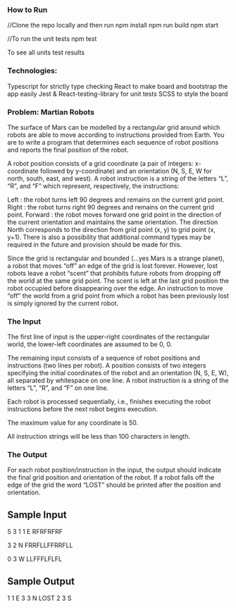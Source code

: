 ### How to Run

//Clone the repo locally and then run
npm install
npm run build
npm start

//To run the unit tests
npm test

To see all units test results

### Technologies:

Typescript for strictly type checking
React to make board and bootstrap the app easily
Jest & React-testing-library for unit tests
SCSS to style the board

### Problem: Martian Robots

The surface of Mars can be modelled by a rectangular grid around which robots are able to move according to instructions provided from Earth. You are to write a program that determines each sequence of robot positions and reports the final position of the robot.

A robot position consists of a grid coordinate (a pair of integers: x-coordinate followed by y-coordinate) and an orientation (N, S, E, W for north, south, east, and west). A robot instruction is a string of the letters “L”, “R”, and “F” which represent, respectively, the instructions:

Left : the robot turns left 90 degrees and remains on the current grid point.
Right : the robot turns right 90 degrees and remains on the current grid point.
Forward : the robot moves forward one grid point in the direction of the current orientation and maintains the same orientation.
The direction North corresponds to the direction from grid point (x, y) to grid point (x, y+1). There is also a possibility that additional command types may be required in the future and provision should be made for this.

Since the grid is rectangular and bounded (…yes Mars is a strange planet), a robot that moves “off” an edge of the grid is lost forever. However, lost robots leave a robot “scent” that prohibits future robots from dropping off the world at the same grid point. The scent is left at the last grid position the robot occupied before disappearing over the edge. An instruction to move “off” the world from a grid point from which a robot has been previously lost is simply ignored by the current robot.

### The Input

The first line of input is the upper-right coordinates of the rectangular world, the lower-left coordinates are assumed to be 0, 0.

The remaining input consists of a sequence of robot positions and instructions (two lines per robot). A position consists of two integers specifying the initial coordinates of the robot and an orientation (N, S, E, W), all separated by whitespace on one line. A robot instruction is a string of the letters “L”, “R”, and “F” on one line.

Each robot is processed sequentially, i.e., finishes executing the robot instructions before the next robot begins execution.

The maximum value for any coordinate is 50.

All instruction strings will be less than 100 characters in length.

### The Output

For each robot position/instruction in the input, the output should indicate the final grid position and orientation of the robot. If a robot falls off the edge of the grid the word “LOST” should be printed after the position and orientation.

## Sample Input

5 3
1 1 E
RFRFRFRF

3 2 N
FRRFLLFFRRFLL

0 3 W
LLFFFLFLFL

## Sample Output

1 1 E
3 3 N LOST
2 3 S
